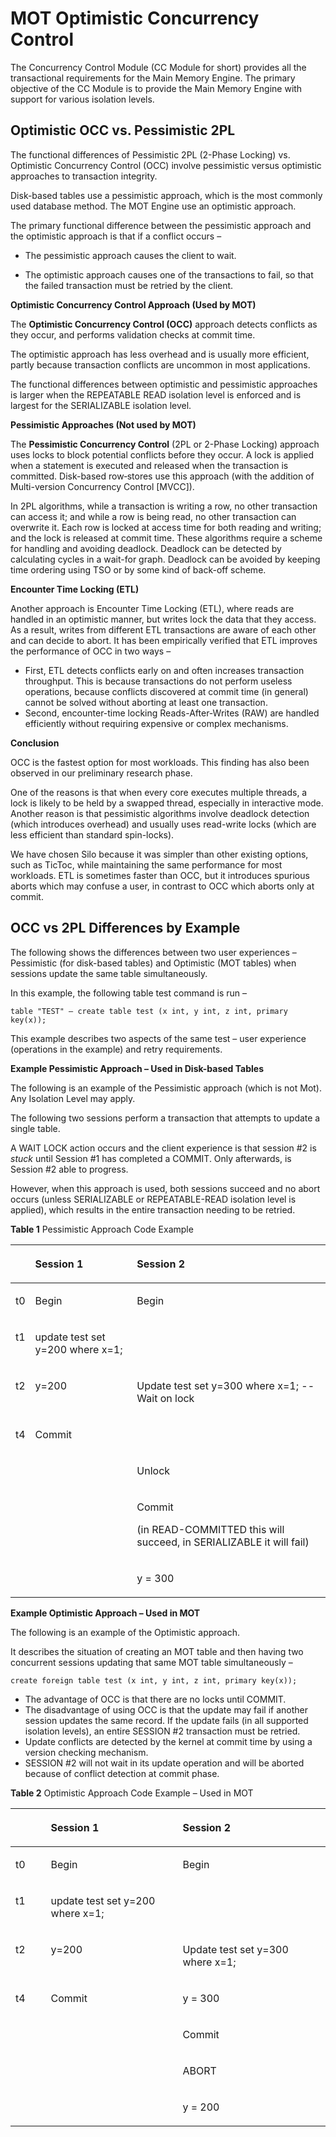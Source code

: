 # MOT Optimistic Concurrency Control<a name="EN-US_TOPIC_0270171519"></a>

The Concurrency Control Module \(CC Module for short\) provides all the transactional requirements for the Main Memory Engine. The primary objective of the CC Module is to provide the Main Memory Engine with support for various isolation levels.

## Optimistic OCC vs. Pessimistic 2PL<a name="section2831715540"></a>

The functional differences of Pessimistic 2PL \(2-Phase Locking\) vs. Optimistic Concurrency Control \(OCC\) involve pessimistic versus optimistic approaches to transaction integrity.

Disk-based tables use a pessimistic approach, which is the most commonly used database method. The MOT Engine use an optimistic approach.

The primary functional difference between the pessimistic approach and the optimistic approach is that if a conflict occurs –

-   The pessimistic approach causes the client to wait.

-   The optimistic approach causes one of the transactions to fail, so that the failed transaction must be retried by the client.

**Optimistic Concurrency Control Approach \(Used by MOT\)**

The  **Optimistic Concurrency Control \(OCC\)**  approach detects conflicts as they occur, and performs validation checks at commit time.

The optimistic approach has less overhead and is usually more efficient, partly because transaction conflicts are uncommon in most applications.

The functional differences between optimistic and pessimistic approaches is larger when the REPEATABLE READ isolation level is enforced and is largest for the SERIALIZABLE isolation level.

**Pessimistic Approaches \(Not used by MOT\)**

The  **Pessimistic Concurrency Control**  \(2PL or 2-Phase Locking\) approach uses locks to block potential conflicts before they occur. A lock is applied when a statement is executed and released when the transaction is committed. Disk-based row‑stores use this approach \(with the addition of Multi-version Concurrency Control \[MVCC\]\).

In 2PL algorithms, while a transaction is writing a row, no other transaction can access it; and while a row is being read, no other transaction can overwrite it. Each row is locked at access time for both reading and writing; and the lock is released at commit time. These algorithms require a scheme for handling and avoiding deadlock. Deadlock can be detected by calculating cycles in a wait-for graph. Deadlock can be avoided by keeping time ordering using TSO or by some kind of back-off scheme.

**Encounter Time Locking \(ETL\)**

Another approach is Encounter Time Locking \(ETL\), where reads are handled in an optimistic manner, but writes lock the data that they access. As a result, writes from different ETL transactions are aware of each other and can decide to abort. It has been empirically verified that ETL improves the performance of OCC in two ways –

-   First, ETL detects conflicts early on and often increases transaction throughput. This is because transactions do not perform useless operations, because conflicts discovered at commit time \(in general\) cannot be solved without aborting at least one transaction.
-   Second, encounter-time locking Reads-After-Writes \(RAW\) are handled efficiently without requiring expensive or complex mechanisms.

**Conclusion**

OCC is the fastest option for most workloads. This finding has also been observed in our preliminary research phase.

One of the reasons is that when every core executes multiple threads, a lock is likely to be held by a swapped thread, especially in interactive mode. Another reason is that pessimistic algorithms involve deadlock detection \(which introduces overhead\) and usually uses read-write locks \(which are less efficient than standard spin-locks\).

We have chosen Silo because it was simpler than other existing options, such as TicToc, while maintaining the same performance for most workloads. ETL is sometimes faster than OCC, but it introduces spurious aborts which may confuse a user, in contrast to OCC which aborts only at commit.

## OCC vs 2PL Differences by Example<a name="section9676996592"></a>

The following shows the differences between two user experiences – Pessimistic \(for disk-based tables\) and Optimistic \(MOT tables\) when sessions update the same table simultaneously.

In this example, the following table test command is run –

```
table "TEST" – create table test (x int, y int, z int, primary key(x));
```

This example describes two aspects of the same test – user experience \(operations in the example\) and retry requirements.

**Example Pessimistic Approach – Used in Disk-based Tables**

The following is an example of the Pessimistic approach \(which is not Mot\). Any Isolation Level may apply.

The following two sessions perform a transaction that attempts to update a single table.

A WAIT LOCK action occurs and the client experience is that session \#2 is  _stuck_  until Session \#1 has completed a COMMIT. Only afterwards, is Session \#2 able to progress.

However, when this approach is used, both sessions succeed and no abort occurs \(unless SERIALIZABLE or REPEATABLE-READ isolation level is applied\), which results in the entire transaction needing to be retried.

**Table  1**  Pessimistic Approach Code Example

<a name="table35016046"></a>
<table><thead align="left"><tr id="row63096163"><th class="cellrowborder" valign="top" width="5.1005100510051%" id="mcps1.2.4.1.1">&nbsp;&nbsp;</th>
<th class="cellrowborder" valign="top" width="32.653265326532654%" id="mcps1.2.4.1.2"><p id="p46455584"><a name="p46455584"></a><a name="p46455584"></a>Session 1</p>
</th>
<th class="cellrowborder" valign="top" width="62.24622462246224%" id="mcps1.2.4.1.3"><p id="p4805945"><a name="p4805945"></a><a name="p4805945"></a>Session 2</p>
</th>
</tr>
</thead>
<tbody><tr id="row53737263"><td class="cellrowborder" valign="top" width="5.1005100510051%" headers="mcps1.2.4.1.1 "><p id="p57751017"><a name="p57751017"></a><a name="p57751017"></a>t0</p>
</td>
<td class="cellrowborder" valign="top" width="32.653265326532654%" headers="mcps1.2.4.1.2 "><p id="p47320783"><a name="p47320783"></a><a name="p47320783"></a>Begin</p>
</td>
<td class="cellrowborder" valign="top" width="62.24622462246224%" headers="mcps1.2.4.1.3 "><p id="p7778251"><a name="p7778251"></a><a name="p7778251"></a>Begin</p>
</td>
</tr>
<tr id="row2895395"><td class="cellrowborder" valign="top" width="5.1005100510051%" headers="mcps1.2.4.1.1 "><p id="p33200472"><a name="p33200472"></a><a name="p33200472"></a>t1</p>
</td>
<td class="cellrowborder" valign="top" width="32.653265326532654%" headers="mcps1.2.4.1.2 "><p id="p4883734"><a name="p4883734"></a><a name="p4883734"></a>update test set y=200 where x=1;</p>
</td>
<td class="cellrowborder" valign="top" width="62.24622462246224%" headers="mcps1.2.4.1.3 ">&nbsp;&nbsp;</td>
</tr>
<tr id="row3472420"><td class="cellrowborder" valign="top" width="5.1005100510051%" headers="mcps1.2.4.1.1 "><p id="p12830622"><a name="p12830622"></a><a name="p12830622"></a>t2</p>
</td>
<td class="cellrowborder" valign="top" width="32.653265326532654%" headers="mcps1.2.4.1.2 "><p id="p32647452"><a name="p32647452"></a><a name="p32647452"></a>y=200</p>
</td>
<td class="cellrowborder" valign="top" width="62.24622462246224%" headers="mcps1.2.4.1.3 "><p id="p27197959"><a name="p27197959"></a><a name="p27197959"></a>Update test set y=300 where x=1; -- Wait on lock</p>
</td>
</tr>
<tr id="row43455040"><td class="cellrowborder" valign="top" width="5.1005100510051%" headers="mcps1.2.4.1.1 "><p id="p30197369"><a name="p30197369"></a><a name="p30197369"></a>t4</p>
</td>
<td class="cellrowborder" valign="top" width="32.653265326532654%" headers="mcps1.2.4.1.2 "><p id="p30067794"><a name="p30067794"></a><a name="p30067794"></a>Commit</p>
</td>
<td class="cellrowborder" valign="top" width="62.24622462246224%" headers="mcps1.2.4.1.3 ">&nbsp;&nbsp;</td>
</tr>
<tr id="row41932174"><td class="cellrowborder" valign="top" width="5.1005100510051%" headers="mcps1.2.4.1.1 ">&nbsp;&nbsp;</td>
<td class="cellrowborder" valign="top" width="32.653265326532654%" headers="mcps1.2.4.1.2 ">&nbsp;&nbsp;</td>
<td class="cellrowborder" valign="top" width="62.24622462246224%" headers="mcps1.2.4.1.3 "><p id="p39100271"><a name="p39100271"></a><a name="p39100271"></a>Unlock</p>
</td>
</tr>
<tr id="row16358126"><td class="cellrowborder" valign="top" width="5.1005100510051%" headers="mcps1.2.4.1.1 ">&nbsp;&nbsp;</td>
<td class="cellrowborder" valign="top" width="32.653265326532654%" headers="mcps1.2.4.1.2 ">&nbsp;&nbsp;</td>
<td class="cellrowborder" valign="top" width="62.24622462246224%" headers="mcps1.2.4.1.3 "><p id="p29514091"><a name="p29514091"></a><a name="p29514091"></a>Commit</p>
<p id="p64300229"><a name="p64300229"></a><a name="p64300229"></a>(in READ-COMMITTED this will succeed, in SERIALIZABLE it will fail)</p>
</td>
</tr>
<tr id="row41831152"><td class="cellrowborder" valign="top" width="5.1005100510051%" headers="mcps1.2.4.1.1 ">&nbsp;&nbsp;</td>
<td class="cellrowborder" valign="top" width="32.653265326532654%" headers="mcps1.2.4.1.2 ">&nbsp;&nbsp;</td>
<td class="cellrowborder" valign="top" width="62.24622462246224%" headers="mcps1.2.4.1.3 "><p id="p38884035"><a name="p38884035"></a><a name="p38884035"></a>y = 300</p>
</td>
</tr>
</tbody>
</table>

**Example Optimistic Approach – Used in MOT**

The following is an example of the Optimistic approach.

It describes the situation of creating an MOT table and then having two concurrent sessions updating that same MOT table simultaneously –

```
create foreign table test (x int, y int, z int, primary key(x));
```

-   The advantage of OCC is that there are no locks until COMMIT.
-   The disadvantage of using OCC is that the update may fail if another session updates the same record. If the update fails \(in all supported isolation levels\), an entire SESSION \#2 transaction must be retried.
-   Update conflicts are detected by the kernel at commit time by using a version checking mechanism.
-   SESSION \#2 will not wait in its update operation and will be aborted because of conflict detection at commit phase.

**Table  2**  Optimistic Approach Code Example – Used in MOT

<a name="table17657819"></a>
<table><thead align="left"><tr id="row53251301"><th class="cellrowborder" valign="top" width="11.219999999999999%" id="mcps1.2.4.1.1">&nbsp;&nbsp;</th>
<th class="cellrowborder" valign="top" width="41.839999999999996%" id="mcps1.2.4.1.2"><p id="p13041837"><a name="p13041837"></a><a name="p13041837"></a>Session 1</p>
</th>
<th class="cellrowborder" valign="top" width="46.94%" id="mcps1.2.4.1.3"><p id="p49755886"><a name="p49755886"></a><a name="p49755886"></a>Session 2</p>
</th>
</tr>
</thead>
<tbody><tr id="row3694967"><td class="cellrowborder" valign="top" width="11.219999999999999%" headers="mcps1.2.4.1.1 "><p id="p30856945"><a name="p30856945"></a><a name="p30856945"></a>t0</p>
</td>
<td class="cellrowborder" valign="top" width="41.839999999999996%" headers="mcps1.2.4.1.2 "><p id="p16384644"><a name="p16384644"></a><a name="p16384644"></a>Begin</p>
</td>
<td class="cellrowborder" valign="top" width="46.94%" headers="mcps1.2.4.1.3 "><p id="p52087767"><a name="p52087767"></a><a name="p52087767"></a>Begin</p>
</td>
</tr>
<tr id="row66136720"><td class="cellrowborder" valign="top" width="11.219999999999999%" headers="mcps1.2.4.1.1 "><p id="p55474086"><a name="p55474086"></a><a name="p55474086"></a>t1</p>
</td>
<td class="cellrowborder" valign="top" width="41.839999999999996%" headers="mcps1.2.4.1.2 "><p id="p64216018"><a name="p64216018"></a><a name="p64216018"></a>update test set y=200 where x=1;</p>
</td>
<td class="cellrowborder" valign="top" width="46.94%" headers="mcps1.2.4.1.3 ">&nbsp;&nbsp;</td>
</tr>
<tr id="row38598983"><td class="cellrowborder" valign="top" width="11.219999999999999%" headers="mcps1.2.4.1.1 "><p id="p39509941"><a name="p39509941"></a><a name="p39509941"></a>t2</p>
</td>
<td class="cellrowborder" valign="top" width="41.839999999999996%" headers="mcps1.2.4.1.2 "><p id="p46188627"><a name="p46188627"></a><a name="p46188627"></a>y=200</p>
</td>
<td class="cellrowborder" valign="top" width="46.94%" headers="mcps1.2.4.1.3 "><p id="p50291273"><a name="p50291273"></a><a name="p50291273"></a>Update test set y=300 where x=1;</p>
</td>
</tr>
<tr id="row49968277"><td class="cellrowborder" valign="top" width="11.219999999999999%" headers="mcps1.2.4.1.1 "><p id="p20898627"><a name="p20898627"></a><a name="p20898627"></a>t4</p>
</td>
<td class="cellrowborder" valign="top" width="41.839999999999996%" headers="mcps1.2.4.1.2 "><p id="p15067230"><a name="p15067230"></a><a name="p15067230"></a>Commit</p>
</td>
<td class="cellrowborder" valign="top" width="46.94%" headers="mcps1.2.4.1.3 "><p id="p12486093"><a name="p12486093"></a><a name="p12486093"></a>y = 300</p>
</td>
</tr>
<tr id="row45265976"><td class="cellrowborder" valign="top" width="11.219999999999999%" headers="mcps1.2.4.1.1 ">&nbsp;&nbsp;</td>
<td class="cellrowborder" valign="top" width="41.839999999999996%" headers="mcps1.2.4.1.2 ">&nbsp;&nbsp;</td>
<td class="cellrowborder" valign="top" width="46.94%" headers="mcps1.2.4.1.3 "><p id="p16676820"><a name="p16676820"></a><a name="p16676820"></a>Commit</p>
</td>
</tr>
<tr id="row15873654"><td class="cellrowborder" valign="top" width="11.219999999999999%" headers="mcps1.2.4.1.1 ">&nbsp;&nbsp;</td>
<td class="cellrowborder" valign="top" width="41.839999999999996%" headers="mcps1.2.4.1.2 ">&nbsp;&nbsp;</td>
<td class="cellrowborder" valign="top" width="46.94%" headers="mcps1.2.4.1.3 "><p id="p58431029"><a name="p58431029"></a><a name="p58431029"></a>ABORT</p>
</td>
</tr>
<tr id="row56117216"><td class="cellrowborder" valign="top" width="11.219999999999999%" headers="mcps1.2.4.1.1 ">&nbsp;&nbsp;</td>
<td class="cellrowborder" valign="top" width="41.839999999999996%" headers="mcps1.2.4.1.2 ">&nbsp;&nbsp;</td>
<td class="cellrowborder" valign="top" width="46.94%" headers="mcps1.2.4.1.3 "><p id="p12060815"><a name="p12060815"></a><a name="p12060815"></a>y = 200</p>
</td>
</tr>
</tbody>
</table>

